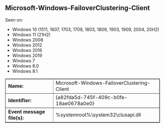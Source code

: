 ## Microsoft-Windows-FailoverClustering-Client

Seen on:
* Windows 10 (1511, 1607, 1703, 1709, 1803, 1809, 1903, 1909, 2004, 20H2)
* Windows 11 (21H2)
* Windows 2008
* Windows 2012
* Windows 2016
* Windows 2019
* Windows 7
* Windows 8.0
* Windows 8.1

<table border="1" class="docutils">
  <tbody>
    <tr>
      <td><b>Name:</b></td>
      <td>Microsoft-Windows-FailoverClustering-Client</td>
    </tr>
    <tr>
      <td><b>Identifier:</b></td>
      <td>{a82fda5d-745f-409c-b0fe-18ae0678a0e0}</td>
    </tr>
    <tr>
      <td><b>Event message file(s):</b></td>
      <td>%systemroot%\system32\clusapi.dll</td>
    </tr>
  </tbody>
</table>

&nbsp;

